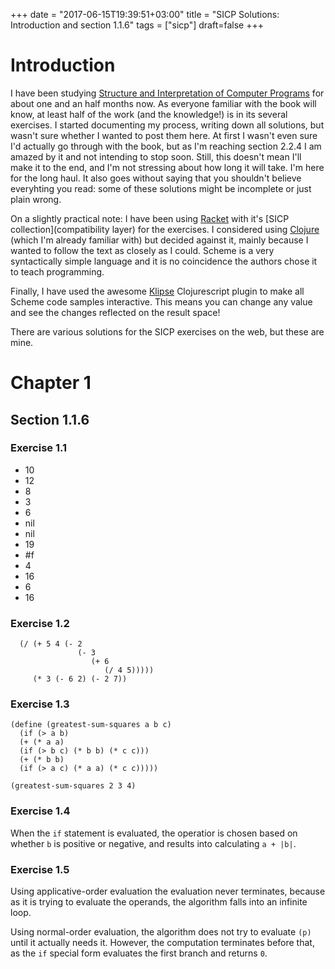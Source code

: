 +++
date = "2017-06-15T19:39:51+03:00"
title = "SICP Solutions: Introduction and section 1.1.6"
tags = ["sicp"]
draft=false
+++

# Introduction

I have been studying [Structure and Interpretation of Computer Programs](https://mitpress.mit.edu/sicp/) for
about one and an half months now. As everyone familiar with the book will know,
at least half of the work (and the knowledge!) is in its several exercises. I
started documenting my process, writing down all solutions, but wasn't sure
whether I wanted to post them here. At first I wasn't even sure I'd actually go
through with the book, but as I'm reaching section 2.2.4 I am amazed by it and
not intending to stop soon. Still, this doesn't mean I'll make it to the end,
and I'm not stressing about how long it will take. I'm here for the long haul.
It also goes without saying that you shouldn't believe everyhting you read: some
of these solutions might be incomplete or just plain wrong.

On a slightly practical note: I have been using [Racket](https://racket-lang.org) with it's [SICP
collection](compatibility layer) for the exercises. I considered using [Clojure](https://clojure.org) (which I'm
already familiar with) but decided against it, mainly because I wanted to follow
the text as closely as I could. Scheme is a very syntactically simple language
and it is no coincidence the authors chose it to teach programming.

Finally, I have used the awesome [Klipse](https://github.com/viebel/klipse) Clojurescript plugin to make all
Scheme code samples interactive. This means you can change any value and see the
changes reflected on the result space!

There are various solutions for the SICP exercises on the web, but these are
mine.

# Chapter 1

## Section 1.1.6

### Exercise 1.1

- 10
- 12
- 8
- 3
- 6
- nil
- nil
- 19
- #f
- 4
- 16
- 6
- 16

### Exercise 1.2

```klipse-eval-scheme
  (/ (+ 5 4 (- 2
               (- 3
                  (+ 6
                     (/ 4 5)))))
     (* 3 (- 6 2) (- 2 7))
```

### Exercise 1.3

```klipse-eval-scheme
(define (greatest-sum-squares a b c)
  (if (> a b)
  (+ (* a a)
  (if (> b c) (* b b) (* c c)))
  (+ (* b b)
  (if (> a c) (* a a) (* c c)))))

(greatest-sum-squares 2 3 4)
```

### Exercise 1.4

When the `if` statement is evaluated, the operatior is chosen based on whether
`b` is positive or negative, and results into calculating `a + |b|`.

### Exercise 1.5

Using applicative-order evaluation the evaluation never terminates, because as
it is trying to evaluate the operands, the algorithm falls into an infinite
loop.

Using normal-order evaluation, the algorithm does not try to evaluate `(p)`
until it actually needs it. However, the computation terminates before that, as
the `if` special form evaluates the first branch and returns `0`.

